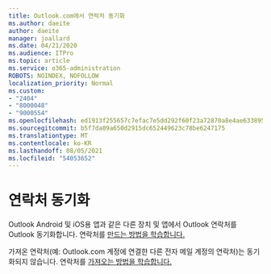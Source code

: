 ```yaml
---
title: Outlook.com에서 연락처 동기화
ms.author: daeite
author: daeite
manager: joallard
ms.date: 04/21/2020
ms.audience: ITPro
ms.topic: article
ms.service: o365-administration
ROBOTS: NOINDEX, NOFOLLOW
localization_priority: Normal
ms.custom:
- "2404"
- "8000048"
- "9000554"
ms.openlocfilehash: ed1913f255657c7efac7e5dd292f60f23a72870a8e4ae6338952e790416dd993
ms.sourcegitcommit: b5f7da89a650d2915dc652449623c78be6247175
ms.translationtype: MT
ms.contentlocale: ko-KR
ms.lasthandoff: 08/05/2021
ms.locfileid: "54053652"
---
```

# <a name="sync-contacts"></a>연락처 동기화

Outlook Android 및 iOS용 앱과 같은 다른 장치 및 앱에서 Outlook 연락처를 Outlook 동기화합니다. [](https://outlook.live.com/people/) 연락처를 [만드는 방법을 학습합니다.](https://support.office.com/article/5b909158-036e-4820-92f7-2a27f57b9f01)

가져온 연락처(예: Outlook.com 계정에 연결한 다른 전자 메일 계정의 연락처)는 동기화되지 않습니다. 연락처를 [가져오는 방법을 학습합니다.](https://support.office.com/article/285a3b55-8d93-4ac8-93df-43fffd13b2f1)